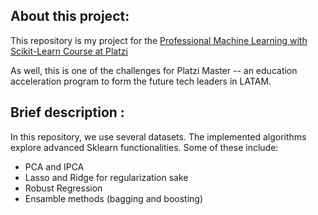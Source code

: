 <h2> About this project: </h2>

This repository is my project for the [Professional Machine Learning with Scikit-Learn Course at Platzi](https://platzi.com/clases/scikitlearn-ml/)

As well, this is one of the challenges for Platzi Master -- an education acceleration program to form the future tech leaders in LATAM.

<h2> Brief description : </h2>

In this repository, we use several datasets. The implemented algorithms explore advanced Sklearn functionalities. Some of these include:

- PCA and IPCA
- Lasso and Ridge for regularization sake
- Robust Regression
- Ensamble methods (bagging and boosting)
